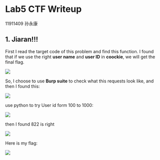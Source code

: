 # Lab5 CTF Writeup

11911409	孙永康



## 1. Jiaran!!!

First I read the target code of this problem and find this function. I found that if we use the right **user name** and **user ID** in **coockie**, we will get the final flag.

![](E:\GitHub\repositories\2021_Autumn\CS315--Computer_Security\lab5\pic\Snipaste_2021-10-18_15-53-59.png)

So, I choose to use **Burp suite** to check what this requests look like, and then I found this:

![](E:\GitHub\repositories\2021_Autumn\CS315--Computer_Security\lab5\pic\burp.png)

use python to try User id form 100 to 1000:

![](E:\GitHub\repositories\2021_Autumn\CS315--Computer_Security\lab5\pic\Snipaste_2021-10-18_15-57-12.png)

then I found 822 is right

![](E:\GitHub\repositories\2021_Autumn\CS315--Computer_Security\lab5\pic\822.png)

Here is my flag:

![](E:\GitHub\repositories\2021_Autumn\CS315--Computer_Security\lab5\pic\flag.png)